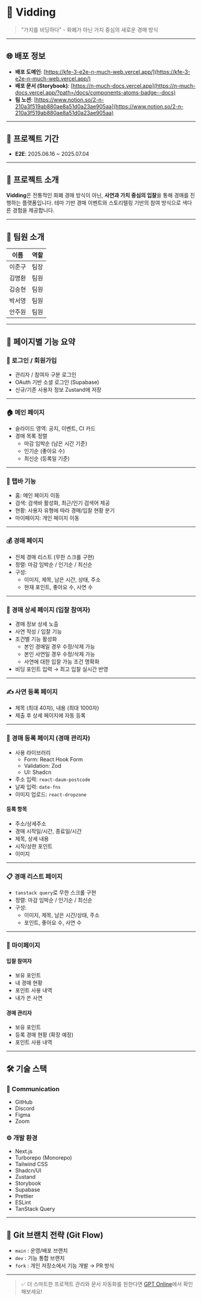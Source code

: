 # 🧿 Vidding

> "가치를 비딩하다" - 화폐가 아닌 가치 중심의 새로운 경매 방식

---

## 🌐 배포 정보

- **배포 도메인**: [https://kfe-3-e2e-n-much-web.vercel.app/](https://kfe-3-e2e-n-much-web.vercel.app/)
- **배포 문서 (Storybook)**: [https://n-much-docs.vercel.app](https://n-much-docs.vercel.app/?path=/docs/components-atoms-badge--docs)
- **팀 노션**: [https://www.notion.so/2-n-210a3f519ab880ae8a51d0a23ae905aa](https://www.notion.so/2-n-210a3f519ab880ae8a51d0a23ae905aa)

---

## 📆 프로젝트 기간

- **E2E**: 2025.06.16 ~ 2025.07.04

---

## 📖 프로젝트 소개

**Vidding**은 전통적인 화폐 경매 방식이 아닌, **사연과 가치 중심의 입찰**을 통해 경매를 진행하는 플랫폼입니다. 테마 기반 경매 이벤트와 스토리텔링 기반의 참여 방식으로 색다른 경험을 제공합니다.

---

## 👥 팀원 소개

| 이름 | 역할 |
|------|------|
| 이준구 | 팀장 |
| 김명환 | 팀원 |
| 김승현 | 팀원 |
| 박서영 | 팀원 |
| 안주원 | 팀원 |

---

## 🧭 페이지별 기능 요약

### 🔐 로그인 / 회원가입

- 관리자 / 참여자 구분 로그인
- OAuth 기반 소셜 로그인 (Supabase)
- 신규/기존 사용자 정보 Zustand에 저장

---

### 🏠 메인 페이지

- 슬라이드 영역: 공지, 이벤트, CI 카드
- 경매 목록 정렬
  - 마감 임박순 (남은 시간 기준)
  - 인기순 (좋아요 수)
  - 최신순 (등록일 기준)

---

### 📱 탭바 기능

- 홈: 메인 페이지 이동
- 검색: 검색바 활성화, 최근/인기 검색어 제공
- 현황: 사용자 유형에 따라 경매/입찰 현황 분기
- 마이페이지: 개인 페이지 이동

---

### 💰 경매 페이지

- 전체 경매 리스트 (무한 스크롤 구현)
- 정렬: 마감 임박순 / 인기순 / 최신순
- 구성:
  - 이미지, 제목, 남은 시간, 상태, 주소
  - 현재 포인트, 좋아요 수, 사연 수

---

### 📄 경매 상세 페이지 (입찰 참여자)

- 경매 정보 상세 노출
- 사연 작성 / 입찰 기능
- 조건별 기능 활성화
  - 본인 경매일 경우 수정/삭제 가능
  - 본인 사연일 경우 수정/삭제 가능
  - 사연에 대한 입찰 가능 조건 명확화
- 비딩 포인트 입력 → 최고 입찰 실시간 반영

---

### ✍️ 사연 등록 페이지

- 제목 (최대 40자), 내용 (최대 1000자)
- 제출 후 상세 페이지에 자동 등록

---

### 📝 경매 등록 페이지 (경매 관리자)

- 사용 라이브러리
  - Form: React Hook Form
  - Validation: Zod
  - UI: Shadcn
- 주소 입력: `react-daum-postcode`
- 날짜 입력: `date-fns`
- 이미지 업로드: `react-dropzone`

#### 등록 항목
- 주소/상세주소
- 경매 시작일/시간, 종료일/시간
- 제목, 상세 내용
- 시작/상한 포인트
- 이미지

---

### 📋 경매 리스트 페이지

- `tanstack query`로 무한 스크롤 구현
- 정렬: 마감 임박순 / 인기순 / 최신순
- 구성:
  - 이미지, 제목, 남은 시간/상태, 주소
  - 포인트, 좋아요 수, 사연 수

---

### 👤 마이페이지

#### 입찰 참여자
- 보유 포인트
- 내 경매 현황
- 포인트 사용 내역
- 내가 쓴 사연

#### 경매 관리자
- 보유 포인트
- 등록 경매 현황 (확장 예정)
- 포인트 사용 내역

---

## 🛠 기술 스택

### 💬 Communication
- GitHub
- Discord
- Figma
- Zoom

### ⚙️ 개발 환경
- Next.js
- Turborepo (Monorepo)
- Tailwind CSS
- Shadcn/UI
- Zustand
- Storybook
- Supabase
- Prettier
- ESLint
- TanStack Query

---

## 🔀 Git 브랜치 전략 (Git Flow)

- `main` : 운영/배포 브랜치
- `dev` : 기능 통합 브랜치
- `fork` : 개인 저장소에서 기능 개발 → PR 방식

---

> ✅ 더 스마트한 프로젝트 관리와 문서 자동화를 원한다면 [GPT Online](https://gptonline.ai/ko/)에서 확인해보세요!
